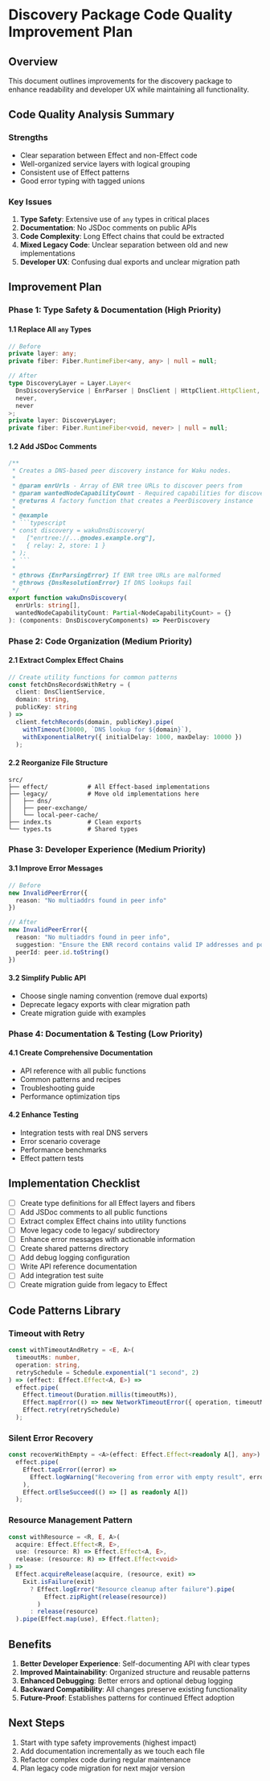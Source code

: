 # Discovery Package Code Quality Improvement Plan

## Overview
This document outlines improvements for the discovery package to enhance readability and developer UX while maintaining all functionality.

## Code Quality Analysis Summary

### Strengths
- Clear separation between Effect and non-Effect code
- Well-organized service layers with logical grouping
- Consistent use of Effect patterns
- Good error typing with tagged unions

### Key Issues
1. **Type Safety**: Extensive use of `any` types in critical places
2. **Documentation**: No JSDoc comments on public APIs
3. **Code Complexity**: Long Effect chains that could be extracted
4. **Mixed Legacy Code**: Unclear separation between old and new implementations
5. **Developer UX**: Confusing dual exports and unclear migration path

## Improvement Plan

### Phase 1: Type Safety & Documentation (High Priority)

#### 1.1 Replace All `any` Types
```typescript
// Before
private layer: any;
private fiber: Fiber.RuntimeFiber<any, any> | null = null;

// After
type DiscoveryLayer = Layer.Layer<
  DnsDiscoveryService | EnrParser | DnsClient | HttpClient.HttpClient,
  never,
  never
>;
private layer: DiscoveryLayer;
private fiber: Fiber.RuntimeFiber<void, never> | null = null;
```

#### 1.2 Add JSDoc Comments
```typescript
/**
 * Creates a DNS-based peer discovery instance for Waku nodes.
 * 
 * @param enrUrls - Array of ENR tree URLs to discover peers from
 * @param wantedNodeCapabilityCount - Required capabilities for discovered nodes
 * @returns A factory function that creates a PeerDiscovery instance
 * 
 * @example
 * ```typescript
 * const discovery = wakuDnsDiscovery(
 *   ["enrtree://...@nodes.example.org"],
 *   { relay: 2, store: 1 }
 * );
 * ```
 * 
 * @throws {EnrParsingError} If ENR tree URLs are malformed
 * @throws {DnsResolutionError} If DNS lookups fail
 */
export function wakuDnsDiscovery(
  enrUrls: string[],
  wantedNodeCapabilityCount: Partial<NodeCapabilityCount> = {}
): (components: DnsDiscoveryComponents) => PeerDiscovery
```

### Phase 2: Code Organization (Medium Priority)

#### 2.1 Extract Complex Effect Chains
```typescript
// Create utility functions for common patterns
const fetchDnsRecordsWithRetry = (
  client: DnsClientService,
  domain: string,
  publicKey: string
) => 
  client.fetchRecords(domain, publicKey).pipe(
    withTimeout(30000, `DNS lookup for ${domain}`),
    withExponentialRetry({ initialDelay: 1000, maxDelay: 10000 })
  );
```

#### 2.2 Reorganize File Structure
```
src/
├── effect/           # All Effect-based implementations
├── legacy/           # Move old implementations here
│   ├── dns/
│   ├── peer-exchange/
│   └── local-peer-cache/
├── index.ts          # Clean exports
└── types.ts          # Shared types
```

### Phase 3: Developer Experience (Medium Priority)

#### 3.1 Improve Error Messages
```typescript
// Before
new InvalidPeerError({
  reason: "No multiaddrs found in peer info"
})

// After  
new InvalidPeerError({
  reason: "No multiaddrs found in peer info",
  suggestion: "Ensure the ENR record contains valid IP addresses and ports",
  peerId: peer.id.toString()
})
```

#### 3.2 Simplify Public API
- Choose single naming convention (remove dual exports)
- Deprecate legacy exports with clear migration path
- Create migration guide with examples

### Phase 4: Documentation & Testing (Low Priority)

#### 4.1 Create Comprehensive Documentation
- API reference with all public functions
- Common patterns and recipes
- Troubleshooting guide
- Performance optimization tips

#### 4.2 Enhance Testing
- Integration tests with real DNS servers
- Error scenario coverage
- Performance benchmarks
- Effect pattern tests

## Implementation Checklist

- [ ] Create type definitions for all Effect layers and fibers
- [ ] Add JSDoc comments to all public functions
- [ ] Extract complex Effect chains into utility functions
- [ ] Move legacy code to legacy/ subdirectory
- [ ] Enhance error messages with actionable information
- [ ] Create shared patterns directory
- [ ] Add debug logging configuration
- [ ] Write API reference documentation
- [ ] Add integration test suite
- [ ] Create migration guide from legacy to Effect

## Code Patterns Library

### Timeout with Retry
```typescript
const withTimeoutAndRetry = <E, A>(
  timeoutMs: number,
  operation: string,
  retrySchedule = Schedule.exponential("1 second", 2)
) => (effect: Effect.Effect<A, E>) =>
  effect.pipe(
    Effect.timeout(Duration.millis(timeoutMs)),
    Effect.mapError(() => new NetworkTimeoutError({ operation, timeoutMs })),
    Effect.retry(retrySchedule)
  );
```

### Silent Error Recovery
```typescript
const recoverWithEmpty = <A>(effect: Effect.Effect<readonly A[], any>) =>
  effect.pipe(
    Effect.tapError((error) => 
      Effect.logWarning("Recovering from error with empty result", error)
    ),
    Effect.orElseSucceed(() => [] as readonly A[])
  );
```

### Resource Management Pattern
```typescript
const withResource = <R, E, A>(
  acquire: Effect.Effect<R, E>,
  use: (resource: R) => Effect.Effect<A, E>,
  release: (resource: R) => Effect.Effect<void>
) =>
  Effect.acquireRelease(acquire, (resource, exit) =>
    Exit.isFailure(exit) 
      ? Effect.logError("Resource cleanup after failure").pipe(
          Effect.zipRight(release(resource))
        )
      : release(resource)
  ).pipe(Effect.map(use), Effect.flatten);
```

## Benefits

1. **Better Developer Experience**: Self-documenting API with clear types
2. **Improved Maintainability**: Organized structure and reusable patterns
3. **Enhanced Debugging**: Better errors and optional debug logging
4. **Backward Compatibility**: All changes preserve existing functionality
5. **Future-Proof**: Establishes patterns for continued Effect adoption

## Next Steps

1. Start with type safety improvements (highest impact)
2. Add documentation incrementally as we touch each file
3. Refactor complex code during regular maintenance
4. Plan legacy code migration for next major version